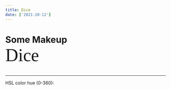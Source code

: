 ```yaml
---
title: Dice
date: ['2021-20-12']
---
```


# Some Makeup **Dice**

<div class="wrapper">
	<Dice bg hue={deg} />
</div>

<hr/>

<p>
	<label>
		HSL color hue (0-360):
		<input type="number" bind:value={deg} />
	</label>
</p>

<script>
	import Dice from '../libs/css-dice/dice.svelte';
	import {onDestroy} from 'svelte';
	let deg = 358.7;
	$: setCssColor = setNewCssColors(deg);

	const setNewCssColors = (deg) => {
		if (typeof document === 'undefined') return false;
		document.documentElement.style.setProperty('--new-fg-h', deg);
		document.documentElement.classList.add('new-colors');
		return true;
	};

	onDestroy(() => typeof document !== 'undefined' ? document.documentElement.classList.remove('new-colors') : false);
</script>

<style>
	:global(:root.new-colors) {
		--fg: hsl(var(--new-fg-h,358.7),75%,75%);
		--bg: hsl(var(--new-fg-h,358.7),25%,5%);
	}

	h1 strong {
		display: block;
		font-size: 2em;
		font-family: serif;
		font-weight: normal;
		text-transform: none;
	}

	.wrapper {
		display: grid;
		place-items: center;
	}

	input {
		display: block;
		min-height: max(3rem, 48px);
		padding-inline: 1em;
		margin: var(--spacer, 1rem) auto;
		color: inherit;
		border: none;

		background: hsl(var(--new-fg-h),25%,12.5%);
		border-radius: .5rem;
	}

	input:focus {
		outline: 1px solid hsl(var(--new-fg-h),100%,43.9%);
		border-radius: 0;
	}
</style>
